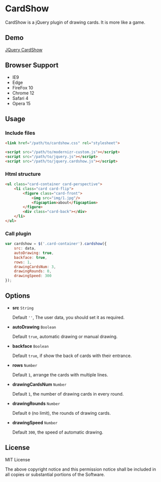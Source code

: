 # CardShow

CardShow is a jQuery plugin of drawing cards. It is more like a game.

## Demo

[JQuery CardShow](https://nzbin.github.io/CardShow)

## Browser Support

- IE9
- Edge
- FireFox 10
- Chrome 12
- Safari 4
- Opera 15

## Usage

### Include files

```html
<link href="/path/to/cardshow.css" rel="stylesheet">

<script src="/path/to/modernizr-custom.js"></script>
<script src="/path/to/jquery.js"></script>
<script src="/path/to/jquery.cardshow.js"></script>
```

### Html structure

```html
<ul class="card-container card-perspective">
	<li class="card card-flip">
	    <figure class="card-front">
	        <img src="img/1.jpg"/>
	        <figcaption>about</figcaption>
	    </figure>
	    <div class="card-back"></div>
	</li>
</ul>
```

### Call plugin

```js
var cardshow = $('.card-container').cardshow({
	src: data,
	autoDrawing: true,
	backface: true,
	rows: 1,
	drawingCardsNum: 3,
	drawingRounds: 0,
	drawingSpeed: 300
});
```

## Options

- **src** `String`

  Default `''`, The user data, you should set it as required.

- **autoDrawing** `Boolean`

  Default `true`, automatic drawing or manual drawing.

- **backface** `Boolean`

  Default `true`, if show the back of cards with their entrance.

- **rows** `Number`

  Default `1`, arrange the cards with multiple lines.

- **drawingCardsNum** `Number`

  Default `1`, the number of drawing cards in every round.

- **drawingRounds** `Number`

  Default `0` (no limit), the rounds of drawing cards.

- **drawingSpeed** `Number`

  Default `300`, the speed of automatic drawing.

## License

MIT License

The above copyright notice and this permission notice shall be included in all
copies or substantial portions of the Software.
